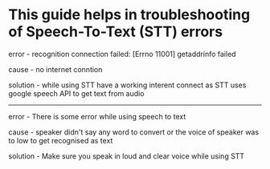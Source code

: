 # This guide helps in troubleshooting of Speech-To-Text (STT) errors

error - recognition connection failed: [Errno 11001] getaddrinfo failed

cause - no internet conntion

solution - while using STT have a working interent connect as STT uses google speech API to get text from audio

---

error - There is some error while using speech to text

cause - speaker didn't say any word to convert or the voice of speaker was to low to get recognised as text

solution - Make sure you speak in loud and clear voice while using STT
